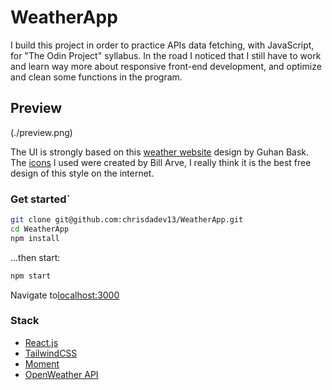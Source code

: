 # WeatherApp

I build this project in order to practice APIs data fetching, with JavaScript, for "The Odin Project" syllabus.
In the road I noticed that I still have to work and learn way more about responsive front-end development, and optimize and clean some functions in the program.

## Preview

(./preview.png)

The UI is strongly based on this [weather website](https://dribbble.com/shots/14628486-Forecast-Weather-Website-Design) design by Guhan Bask.
The [icons](https://www.figma.com/community/file/1126777451931792118) I used were created by Bill Arve, I really think it is the best free design of this style on the internet.

### Get started`

```bash
git clone git@github.com:chrisdadev13/WeatherApp.git
cd WeatherApp
npm install
```

...then start:

```bash
npm start
```

Navigate to[localhost:3000](http://localhost:3000/)

### Stack

- [React.js](https://es.reactjs.org/)
- [TailwindCSS](https://tailwindcss.com/)
- [Moment](https://momentjs.com/)
- [OpenWeather API](https://openweathermap.org/api)
